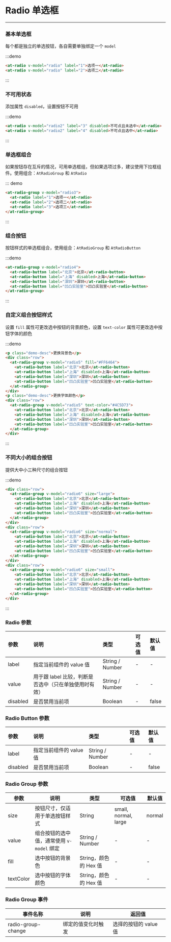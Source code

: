 # Radio 单选框

----

### 基本单选框

每个都是独立的单选按钮，各自需要单独绑定一个 `model`

:::demo
```html
<at-radio v-model="radio" label="1">选项一</at-radio>
<at-radio v-model="radio" label="2">选项二</at-radio>
```
:::

### 不可用状态

添加属性 `disabled`，设置按钮不可用

:::demo
```html
<at-radio v-model="radio2" label="3" disabled>不可点且未选中</at-radio>
<at-radio v-model="radio2" label="4" disabled>不可点且选中</at-radio>
```
:::

### 单选框组合

如果按钮存在互斥的情况，可用单选框组，但如果选项过多，建议使用下拉框组件。使用组合：`AtRadioGroup` 和 `AtRadio`

::: demo
```html
<at-radio-group v-model="radio3">
  <at-radio label="1">选项一</at-radio>
  <at-radio label="2">选项二</at-radio>
  <at-radio label="3">选项三</at-radio>
</at-radio-group>
```
:::


### 组合按钮

按钮样式的单选框组合，使用组合：`AtRadioGroup` 和 `AtRadioButton`

:::demo
```html
<at-radio-group v-model="radio4">
  <at-radio-button label="北京">北京</at-radio-button>
  <at-radio-button label="上海" disabled>上海</at-radio-button>
  <at-radio-button label="深圳">深圳</at-radio-button>
  <at-radio-button label="凹凸实验室">凹凸实验室</at-radio-button>
</at-radio-group>
```
:::

### 自定义组合按钮样式

设置 `fill` 属性可更改选中按钮的背景颜色，设置 `text-color` 属性可更改选中按钮字体的颜色

:::demo
```html
<p class="demo-desc">更换背景色</p>
<div class="row">
  <at-radio-group v-model="radio5" fill="#FF6464">
    <at-radio-button label="北京">北京</at-radio-button>
    <at-radio-button label="上海" disabled>上海</at-radio-button>
    <at-radio-button label="深圳">深圳</at-radio-button>
    <at-radio-button label="凹凸实验室">凹凸实验室</at-radio-button>
  </at-radio-group>
</div>
<p class="demo-desc">更换字体颜色</p>
<div class="row">
  <at-radio-group v-model="radio5" text-color="#4C5D73">
    <at-radio-button label="北京">北京</at-radio-button>
    <at-radio-button label="上海" disabled>上海</at-radio-button>
    <at-radio-button label="深圳">深圳</at-radio-button>
    <at-radio-button label="凹凸实验室">凹凸实验室</at-radio-button>
  </at-radio-group>
</div>
```
:::

### 不同大小的组合按钮

提供大中小三种尺寸的组合按钮

:::demo
```html
<div class="row">
  <at-radio-group v-model="radio6" size="large">
    <at-radio-button label="北京">北京</at-radio-button>
    <at-radio-button label="上海" disabled>上海</at-radio-button>
    <at-radio-button label="深圳">深圳</at-radio-button>
    <at-radio-button label="凹凸实验室">凹凸实验室</at-radio-button>
  </at-radio-group>
</div>
<div class="row">
  <at-radio-group v-model="radio6" size="normal">
    <at-radio-button label="北京">北京</at-radio-button>
    <at-radio-button label="上海" disabled>上海</at-radio-button>
    <at-radio-button label="深圳">深圳</at-radio-button>
    <at-radio-button label="凹凸实验室">凹凸实验室</at-radio-button>
  </at-radio-group>
</div>
<div class="row">
  <at-radio-group v-model="radio6" size="small">
    <at-radio-button label="北京">北京</at-radio-button>
    <at-radio-button label="上海" disabled>上海</at-radio-button>
    <at-radio-button label="深圳">深圳</at-radio-button>
    <at-radio-button label="凹凸实验室">凹凸实验室</at-radio-button>
  </at-radio-group>
</div>
```
:::

### Radio 参数

| 参数      | 说明          | 类型      | 可选值                           | 默认值  |
| :---------- | :-------------- | :---------- | :-----------------------------  | :-------- |
| label | 指定当前组件的 value 值 | String / Number | - | - |
| value | 用于跟 label 比较，判断是否选中（只在单独使用时有效） | String / Number | - | - |
| disabled | 是否禁用当前项 |Boolean | - | false |

### Radio Button 参数

| 参数      | 说明          | 类型      | 可选值                           | 默认值  |
| :---------- | :-------------- | :---------- | :-----------------------------  | :-------- |
| label | 指定当前组件的 value 值 | String / Number | - | - |
| disabled | 是否禁用当前项 |Boolean | - | false |

### Radio Group 参数

| 参数      | 说明          | 类型      | 可选值                           | 默认值  |
|---------- |-------------- |---------- |--------------------------------  |-------- |
| size | 按钮尺寸，仅适用于单选按钮样式 | String | small, normal, large | normal |
| value | 组合按钮的选中值，通常使用 `v-model` 绑定 | String / Number | - | - |
| fill | 选中按钮的背景色 | String，颜色的 Hex 值 | - | - |
| textColor | 选中按钮的字体颜色 | String，颜色的 Hex 值 | - | - |

### Radio Group 事件

| 事件名称      | 说明          | 返回值  |
|---------- |-------------- |---------- |
| radio-group-change | 绑定的值变化时触发 | 选择的按钮的 value 值 |

<style lang="scss" scoped>
  .row + .row {
    margin-top: 8px;
  }
  .demo-desc {
    margin: 8px 0;
    color: #8DABC4;
  }
</style>

<script>
  export default {
    data() {
      return {
        radio: '2',
        radio2: '4',
        radio3: '1',
        radio4: '深圳',
        radio5: '深圳',
        radio6: '深圳'
      }
    }
  }
</script>
